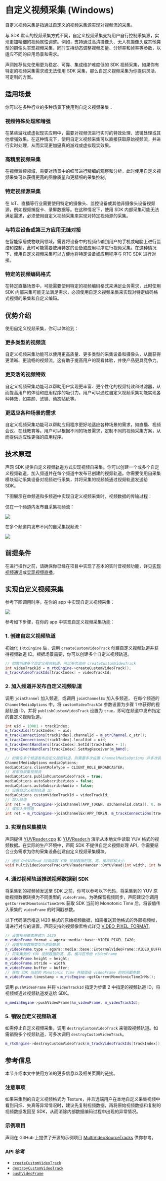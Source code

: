 # 自定义视频采集 (Windows)

自定义视频采集是指通过自定义的视频采集源实现对视频流的采集。

与 SDK 默认的视频采集方式不同，自定义视频采集支持用户自行控制采集源，实现更加精细的视频属性调整。例如，支持通过高清摄像头、无人机摄像头或其他类型的摄像头实现视频采集，同时支持动态调整视频质量、分辨率和帧率等参数，以适应不同的应用场景和需求。

声网推荐优先使用更为稳定、可靠、集成维护难度低的 SDK 视频采集，如果你有特定的视频采集需求或无法使用 SDK 采集，那么自定义视频采集为你提供灵活、可定制的方案。


## 适用场景

你可以在多种行业的多种场景下使用到自定义视频采集：

### 视频特殊处理和增强

在某些游戏或虚拟现实应用中，需要对视频流进行实时的特效处理、滤镜处理或其他增强效果。在这种情况下，使用自定义视频采集可以直接获取原始视频流，并进行实时处理，从而实现更加逼真的游戏或虚拟现实效果。

### 高精度视频采集

在视频监控领域，需要对场景中的细节进行精细的观察和分析，此时使用自定义视频采集可以获得更高的图像质量和更精细的采集控制。

### 特定视频源采集

在 IoT、直播等行业需要使用特定的摄像头、监控设备或其他非摄像头设备视频源，例如视频捕捉卡、录屏数据等。在这种情况下，使用 SDK 内部采集可能无法满足需求，必须使用自定义视频采集来实现对特定视频源的采集。

### 与特定设备或第三方应用无缝对接

在智能家居或物联网领域，需要将设备中的视频传输到用户的手机或电脑上进行监控和控制，此时可能需要使用特定的设备或应用程序进行视频采集。在这种情况下，使用自定义视频采集可以方便地将特定设备或应用程序与 RTC SDK 进行对接。

### 特定的视频编码格式

在特定直播场景中，可能需要使用特定的视频编码格式来满足业务需求，此时使用 SDK 内部采集可能无法满足需求，必须使用自定义视频采集来实现对特定编码格式视频的采集和自定义编码。


## 优势介绍

使用自定义视频采集，你可以体验到：

### 更多类型的视频流

自定义视频采集功能可以使用更高质量、更多类型的采集设备和摄像头，从而获得更清晰、更流畅的视频流。这有助于提高用户的观看体验，并使产品更具竞争力。

### 更灵活的视频特效

自定义视频采集功能可以帮助用户实现更丰富、更个性化的视频特效和过滤器，从而提高用户的体验和应用程序的吸引力。用户可以通过自定义视频采集功能实现各种特效，如美颜、滤镜、动态贴纸等。

### 更适应各种场景的需求

自定义视频采集功能可以帮助应用程序更好地适应各种场景的需求，如直播、视频会议、在线教育等。用户可以根据不同的场景需求，定制不同的视频采集方案，从而提供适应性更强的应用程序。


## 技术原理

声网 SDK 提供自定义视频轨道方式实现视频自采集。你可以创建一个或多个自定义视频轨道，加入频道并在每个频道中发布已创建的视频轨道。你需要使用自采集模块驱动采集设备对视频进行采集，并将采集的视频帧通过视频轨道发送给 SDK。

下图展示在单频道和多频道中实现自定义视频采集时，视频数据的传输过程：

仅在一个频道内发布自采集视频流：

![](https://web-cdn.agora.io/docs-files/1683598621022)

在多个频道内发布不同的自采集视频流：

![](https://web-cdn.agora.io/docs-files/1683598671853)


## 前提条件

在进行操作之前，请确保你已经在项目中实现了基本的实时音视频功能，详见[实现视频通话](https://docs.agora.io/cn/video-call-4.x/start_call_windows_ng)或[实现视频直播](https://docs.agora.io/cn/live-streaming-premium-4.x/start_live_windows_ng)。


## 实现自定义视频采集

参考下图调用时序，在你的 app 中实现自定义视频采集：

![](https://web-cdn.agora.io/docs-files/1684381970999)

参考如下步骤，在你的 app 中实现自定义视频采集功能：

### 1. 创建自定义视频轨道

初始化 `IRtcEngine` 后，调用 `createCustomVideoTrack` 创建自定义视频轨道并获得视频轨道 ID。根据场景需要，你可以创建多个自定义视频轨道。

```cpp
// 如需创建多个自定义视频轨道，可以多次调用 createCustomVideoTrack
int videoTrackId = m_rtcEngine->createCustomVideoTrack();
m_trackVideoTrackIds[trackIndex] = videoTrackId;
```

### 2. 加入频道并发布自定义视频轨道

调用 `joinChannel` 加入频道，或调用 `joinChannelEx` 加入多频道， 在每个频道的 `ChannelMediaOptions` 中，将 `customVideoTrackId` 参数设置为步骤 1 中获得的视频轨道 ID，并将 `publishCustomVideoTrack` 设置为 `true`，即可在频道中发布指定的自定义视频轨道。

```cpp
int uid = 10001 + trackIndex;
m_trackUids[trackIndex] = uid;
m_trackConnections[trackIndex].channelId = m_strChannel.c_str();
m_trackConnections[trackIndex].localUid = uid;
m_trackEventHandlers[trackIndex].SetId(trackIndex + 1);
m_trackEventHandlers[trackIndex].SetMsgReceiver(m_hWnd);

// 如需在多个频道发布自定义视频轨道，则需要多次设置 ChannelMediaOptions 并多次调用 joinChannelEx
ChannelMediaOptions mediaOptions;
mediaOptions.clientRoleType = CLIENT_ROLE_BROADCASTER;
// 发布自采集视频流
mediaOptions.publishCustomVideoTrack = true;
mediaOptions.autoSubscribeVideo = false;
mediaOptions.autoSubscribeAudio = false;
// 设置自定义视频轨道 ID
mediaOptions.customVideoTrackId = videoTrackId;
// 加入频道
int ret = m_rtcEngine->joinChannel(APP_TOKEN, szChannelId.data(), 0, mediaOptions);
// 或加入多频道
int ret = m_rtcEngine->joinChannelEx(APP_TOKEN, m_trackConnections[trackIndex], mediaOptions, &m_trackEventHandlers[trackIndex]);
```

### 3. 实现自采集模块

声网提供 [YUVReader.cpp](https://github.com/AgoraIO/API-Examples/blob/dev/4.2.0/windows/APIExample/APIExample/YUVReader.cpp) 和 [YUVReader.h](https://github.com/AgoraIO/API-Examples/blob/dev/4.2.0/windows/APIExample/APIExample/YUVReader.h) 演示从本地文件读取 YUV 格式的视频数据。在实际的生产环境中，声网 SDK 不提供自定义视频处理 API，你需要结合业务需求为你的采集设备创建自定义视频采集模块。

```cpp
// 通过 OnYUVRead 回调读取 YUV 视频数据的宽、高、缓冲区和大小
void MultiVideoSourceTracksYUVReaderHander::OnYUVRead(int width, int height, unsigned char* buffer, int size)
```

### 4. 通过视频轨道推送视频数据到 SDK

将采集到的视频帧发送至 SDK 之前，你可以参考以下代码，将采集到的 YUV 原始视频数据转换为不同类型的 `videoFrame`。为确保音视频同步，声网建议你调用 `getCurrentMonotonicTimeInMs` 获取 SDK 当前的 Monotonic Time 后，将该值传入采集的 `videoFrame` 的时间戳参数。

以下代码演示推送 I420 格式的原始视频数据，如需推送其他格式的外部视频帧，请进行对应的设置。声网支持的视频像素格式详见 [VIDEO_PIXEL_FORMAT](https://docportal.shengwang.cn/cn/voice-call-4.x/API%20Reference/windows_ng/API/enum_videopixelformat.html)。

```cpp
// 设置视频像素格式为 I420
m_videoFrame.format = agora::media::base::VIDEO_PIXEL_I420;
// 设置视频数据类型为原始数据
m_videoFrame.type = agora::media::base::ExternalVideoFrame::VIDEO_BUFFER_TYPE::VIDEO_BUFFER_RAW_DATA;
// 将采集到的 YUV 视频数据的宽、高、缓冲区传给 videoFrame
m_videoFrame.height = height;
m_videoFrame.stride = width;
m_videoFrame.buffer = buffer;
// 获取 SDK 当前的 Monotonic Time 并赋值给 videoFrame 的时间戳参数
m_videoFrame.timestamp = m_rtcEngine->getCurrentMonotonicTimeInMs();
```

调用 `pushVideoFrame` 并将 `videoTrackId` 指定为步骤 2 中指定的视频轨道 ID，将视频帧通过视频轨道发送给 SDK。

```cpp
m_mediaEngine->pushVideoFrame(&m_videoFrame, m_videoTrackId);
```

### 5. 销毁自定义视频轨道

如需停止自定义视频采集，调用 `destroyCustomVideoTrack` 来销毁视频轨道。如需销毁多个视频轨道，可多次调用 `destroyCustomVideoTrack`。

```cpp
m_rtcEngine->destroyCustomVideoTrack(m_trackVideoTrackIds[trackIndex]);
```


## 参考信息

本节介绍本文中使用方法的更多信息以及相关页面的链接。

### 注意事项

如果采集到的自定义视频格式为 Texture，并且远端用户在本地自定义采集视频中看到闪烁、失真等异常情况时，建议先复制视频数据，再将原始视频数据和复制的视频数据发回至 SDK，从而消除内部数据编码过程中出现的异常情况。

### 示例项目

声网在 GitHub 上提供了开源的示例项目 [MultiVideoSourceTracks](https://github.com/AgoraIO/API-Examples/tree/main/windows/APIExample/APIExample/Advanced/MultiVideoSourceTracks) 供你参考。

### API 参考

- [`createCustomVideoTrack`](https://docportal.shengwang.cn/cn/video-call-4.x/API%20Reference/windows_ng/API/toc_video_process.html?platform=Windows#api_irtcengine_createcustomvideotrack)
- [`destroyCustomVideoTrack`](https://docportal.shengwang.cn/cn/video-call-4.x/API%20Reference/windows_ng/API/toc_video_process.html?platform=Windows#api_irtcengine_destroycustomvideotrack)
- [`pushVideoFrame`](https://docportal.shengwang.cn/cn/video-call-4.x/API%20Reference/windows_ng/API/toc_video_process.html?platform=Windows#api_imediaengine_pushvideoframe)